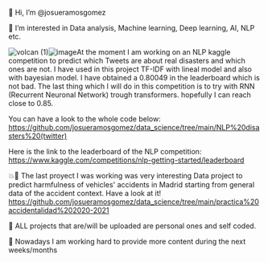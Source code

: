 👋 Hi, I’m @josueramosgomez

👀 I’m interested in Data analysis, Machine learning, Deep learning, AI, NLP etc.

![volcan (1)](https://user-images.githubusercontent.com/94226228/187245279-758eee1c-f4dc-40fa-b4b5-4926f5765e5b.png)![image](https://user-images.githubusercontent.com/94226228/187244406-c7cedece-7745-43da-9c87-733964635222.png)At the moment I am working on an NLP kaggle competition to predict which Tweets are about real disasters and which ones are not. I have used in this project TF-IDF with lineal model and also with bayesian model. I have obtained a 0.80049 in the leaderboard which is not bad. The last thing which I will do in this competition is to try with RNN (Recurrent Neuronal Network) trough transformers. hopefully I can reach close to 0.85.

You can have a look to the whole code below:
https://github.com/josueramosgomez/data_science/tree/main/NLP%20disasters%20(twitter)

Here is the link to the leaderboard of the NLP competition:
https://www.kaggle.com/competitions/nlp-getting-started/leaderboard

💥🚗 The last proyect I was working was very interesting Data project to predict harmfulness of vehicles' accidents in Madrid starting from general data of the accident context. Have a look at it! 
https://github.com/josueramosgomez/data_science/tree/main/practica%20accidentalidad%202020-2021

🌿 ALL projects that are/will be uploaded are personal ones and self coded.

🔨 Nowadays I am working hard to provide more content during the next weeks/months
